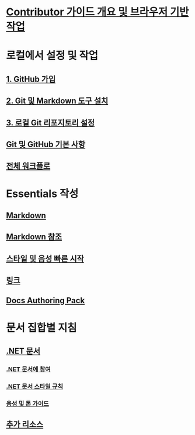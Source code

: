 # [Contributor 가이드 개요 및 브라우저 기반 작업](index.md)
# 로컬에서 설정 및 작업
## [1. GitHub 가입](get-started-setup-github.md)
## [2. Git 및 Markdown 도구 설치](get-started-setup-tools.md)
## [3. 로컬 Git 리포지토리 설정](get-started-setup-local.md)
## [Git 및 GitHub 기본 사항](git-github-fundamentals.md)
## [전체 워크플로](how-to-write-workflows-major.md)
# Essentials 작성
## [Markdown](how-to-write-use-markdown.md)
## [Markdown 참조](markdown-reference.md)
## [스타일 및 음성 빠른 시작](style-quick-start.md)
## [링크](how-to-write-links.md)
## [Docs Authoring Pack](how-to-write-docs-auth-pack.md)
# 문서 집합별 지침
## [.NET 문서](dotnet-contribute.md)
### [.NET 문서에 참여](dotnet-contribute-process.md)
### [.NET 문서 스타일 규칙](dotnet-style-guide.md)
### [음성 및 톤 가이드](dotnet-voice-tone.md)

<!--
## Creating new content

   <!--
     This page introduces the process to work locally on
     your own machine, following github flow.

     Content will be taken from the last two sections of
     how-to-contribute.md (writing new samples, and creating new content)
     and the how-to-write-workflows-major.md)
### Setup and clone source

   <!--
      This page will guide folks through the setup process
      through cloning the repo.

      It will have condensed versions of get-started-setup-github,
      get-started-setup-tools, and get-started-setup-local.
      
### Git and GitHub essentials

   <!--
      Explain the basics of Git and GitHub, and the GitHub flow
      process.

      Much, or all of this will be from full-workflow, and git-github-fundamentals

      The full list of repos probably doesn't belong here.
### Contribute new topics
   <!--
     Primarily new content, but will include the content from the
     how-to-write-use-markdown, style-quick-start and how-to-write-links

     Process content will also be taken from how-to-contribute.
#### Content types
#### Markdown resources
#### Tone, voice, and style

### Contribute new samples

   <!--
     Primarily new content, with some taken from how-to-contribute.

     This will also point to repo-specific guidance for samples.

     We have an important decision to make here: This contributing guide
     can contain the union of all code style rules for all different languages
     and frameworks, or it can contain the intersection (code samples must
     compile and run).

     I'm in favor of the former: Everyone writing Python should follow the Python
     guidance; everyone writing C# should follow the C# rules. Those should be
     consistent regardless of project team.

## List of documentation repositories -->

   <!--
     This will take the list of repos from git-github-fundamentals
     for the public repositories.

     Open question: How to keep this up to date?
   -->
## [추가 리소스](additional-resources.md)
